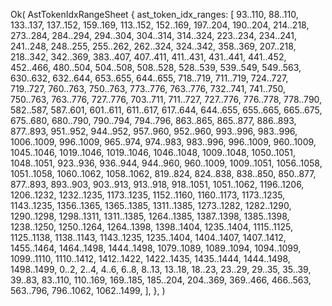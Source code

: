 Ok(
    AstTokenIdxRangeSheet {
        ast_token_idx_ranges: [
            93..110,
            88..110,
            133..137,
            137..152,
            159..169,
            113..152,
            152..169,
            197..204,
            190..204,
            214..218,
            273..284,
            284..294,
            294..304,
            304..314,
            314..324,
            223..234,
            234..241,
            241..248,
            248..255,
            255..262,
            262..324,
            324..342,
            358..369,
            207..218,
            218..342,
            342..369,
            383..407,
            407..411,
            411..431,
            431..441,
            441..452,
            452..466,
            480..504,
            504..508,
            508..528,
            528..539,
            539..549,
            549..563,
            630..632,
            632..644,
            653..655,
            644..655,
            718..719,
            711..719,
            724..727,
            719..727,
            760..763,
            750..763,
            773..776,
            763..776,
            732..741,
            741..750,
            750..763,
            763..776,
            727..776,
            703..711,
            711..727,
            727..776,
            776..778,
            778..790,
            582..587,
            587..601,
            601..611,
            611..617,
            617..644,
            644..655,
            655..665,
            665..675,
            675..680,
            680..790,
            790..794,
            794..796,
            863..865,
            865..877,
            886..893,
            877..893,
            951..952,
            944..952,
            957..960,
            952..960,
            993..996,
            983..996,
            1006..1009,
            996..1009,
            965..974,
            974..983,
            983..996,
            996..1009,
            960..1009,
            1045..1046,
            1019..1046,
            1019..1046,
            1046..1048,
            1009..1048,
            1050..1051,
            1048..1051,
            923..936,
            936..944,
            944..960,
            960..1009,
            1009..1051,
            1056..1058,
            1051..1058,
            1060..1062,
            1058..1062,
            819..824,
            824..838,
            838..850,
            850..877,
            877..893,
            893..903,
            903..913,
            913..918,
            918..1051,
            1051..1062,
            1196..1206,
            1206..1232,
            1232..1235,
            1173..1235,
            1152..1160,
            1160..1173,
            1173..1235,
            1143..1235,
            1356..1365,
            1365..1385,
            1311..1385,
            1273..1282,
            1282..1290,
            1290..1298,
            1298..1311,
            1311..1385,
            1264..1385,
            1387..1398,
            1385..1398,
            1238..1250,
            1250..1264,
            1264..1398,
            1398..1404,
            1235..1404,
            1115..1125,
            1125..1138,
            1138..1143,
            1143..1235,
            1235..1404,
            1404..1407,
            1407..1412,
            1455..1464,
            1464..1498,
            1444..1498,
            1079..1089,
            1089..1094,
            1094..1099,
            1099..1110,
            1110..1412,
            1412..1422,
            1422..1435,
            1435..1444,
            1444..1498,
            1498..1499,
            0..2,
            2..4,
            4..6,
            6..8,
            8..13,
            13..18,
            18..23,
            23..29,
            29..35,
            35..39,
            39..83,
            83..110,
            110..169,
            169..185,
            185..204,
            204..369,
            369..466,
            466..563,
            563..796,
            796..1062,
            1062..1499,
        ],
    },
)